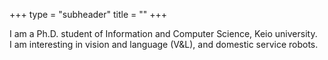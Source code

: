 +++
type = "subheader"
title = ""
+++

I am a Ph.D. student of Information and Computer Science, Keio university.  
I am interesting in vision and language (V&L), and domestic service robots.
